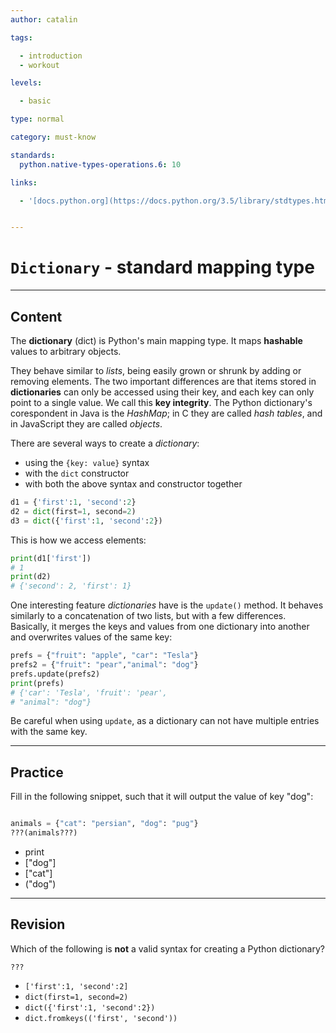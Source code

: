 ```yaml
---
author: catalin

tags:

  - introduction
  - workout

levels:

  - basic

type: normal

category: must-know

standards:
  python.native-types-operations.6: 10

links:

  - '[docs.python.org](https://docs.python.org/3.5/library/stdtypes.html#mapping-types-dict){website}'


---
```


# `Dictionary` - standard mapping type

---
## Content

The **dictionary** (dict) is Python's main mapping type. It maps **hashable** values to arbitrary objects.

They behave similar to *lists*, being easily grown or shrunk by adding or removing elements. The two important differences are that items stored in **dictionaries** can only be accessed using their key, and each key can only point to a single value. We call this **key integrity**. The Python dictionary's corespondent in Java is the *HashMap*; in C they are called *hash tables*, and in JavaScript they are called *objects*.


There are several ways to create a *dictionary*:
- using the `{key: value}` syntax
- with the `dict` constructor
- with both the above syntax and constructor together

```python
d1 = {'first':1, 'second':2}
d2 = dict(first=1, second=2)
d3 = dict({'first':1, 'second':2})
```

This is how we access elements:
```python
print(d1['first'])
# 1
print(d2)
# {'second': 2, 'first': 1}
```


One interesting feature *dictionaries* have is the `update()` method. It behaves similarly to a concatenation of two lists, but with a few differences. Basically, it merges the keys and values from one dictionary into another and overwrites values of the same key:
```python
prefs = {"fruit": "apple", "car": "Tesla"}
prefs2 = {"fruit": "pear","animal": "dog"}
prefs.update(prefs2)
print(prefs)
# {'car': 'Tesla', 'fruit': 'pear',
# "animal": "dog"}
```

Be careful when using `update`, as a dictionary can not have multiple entries with the same key.

---
## Practice

Fill in the following snippet, such that it will output the value of key "dog":

```python

animals = {"cat": "persian", "dog": "pug"}
???(animals???)
```

* print
* ["dog"]
* ["cat"]
* ("dog")




---
## Revision

Which of the following is __not__ a valid syntax for creating a Python dictionary?
```
???
```

* `['first':1, 'second':2]`
* `dict(first=1, second=2)`
* `dict({'first':1, 'second':2})`
* `dict.fromkeys(('first', 'second'))`
